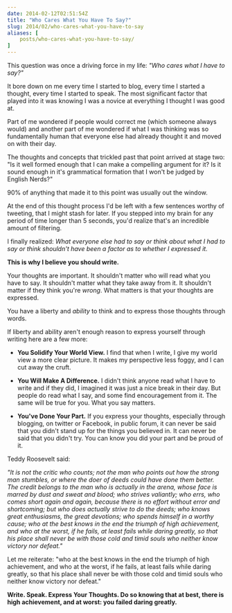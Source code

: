 ```yaml
---
date: 2014-02-12T02:51:54Z
title: "Who Cares What You Have To Say?"
slug: 2014/02/who-cares-what-you-have-to-say
aliases: [
    posts/who-cares-what-you-have-to-say/
]
---
```


<p>This question was once a driving force in my life: <em>"Who cares what I have to say?"</em></p>

<p>It bore down on me every time I started to blog, every time I started a thought, every time I started to speak. The most significant factor that played into it was knowing I was a novice at everything I thought I was good at.</p>

<p>Part of me wondered if people would correct me (which someone always would) and another part of me wondered if what I was thinking was so fundamentally human that everyone else had already thought it and moved on with their day.</p>

<p>The thoughts and concepts that trickled past that point arrived at stage two: "Is it well formed enough that I can make a compelling argument for it? Is it sound enough in it's grammatical formation that I won't be judged by English Nerds?"</p>

<p>90% of anything that made it to this point was usually out the window.</p>

<p>At the end of this thought process I'd be left with a few sentences worthy of tweeting, that I might stash for later. If you stepped into my brain for any period of time longer than 5 seconds, you'd realize that's an incredible amount of filtering.</p>

<p>I finally realized: <em>What everyone else had to say or think about what I had to say or think shouldn't have been a factor as to whether I expressed it.</em></p>

<p><strong>This is why I believe you should write.</strong></p>

<p>Your thoughts are important. It shouldn't matter who will read what you have to say. It shouldn't matter what they take away from it. It shouldn't matter if they think you're <em>wrong</em>. What matters is that your thoughts are expressed.</p>

<p>You have a liberty and <em>ability</em> to think and to express those thoughts through words.</p>

<p>If liberty and ability aren't enough reason to express yourself through writing here are a few more:</p>

<ul>
<li><p><strong>You Solidify Your World View.</strong> I find that when I write, I give my world view a more clear picture. It makes my perspective less foggy, and I can cut away the cruft.</p></li>
<li><p><strong>You Will Make A Difference.</strong> I didn't think anyone read what I have to write and if they did, I imagined it was just a nice break in their day. But people do read what I say, and some find encouragement from it. The same will be true for you. What you say matters.</p></li>
<li><p><strong>You've Done Your Part.</strong> If you express your thoughts, especially through blogging, on twitter or Facebook, in public forum, it can never be said that you didn't stand up for the things you believed in. It can never be said that you didn't try. You can know you did your part and be proud of it.</p></li>
</ul>

<p>Teddy Roosevelt said:</p>

<p><em>"It is not the critic who counts; not the man who points out how the strong man stumbles, or where the doer of deeds could have done them better. The credit belongs to the man who is actually in the arena, whose face is marred by dust and sweat and blood; who strives valiantly; who errs, who comes short again and again, because there is no effort without error and shortcoming; but who does actually strive to do the deeds; who knows great enthusiasms, the great devotions; who spends himself in a worthy cause; who at the best knows in the end the triumph of high achievement, and who at the worst, if he fails, at least fails while daring greatly, so that his place shall never be with those cold and timid souls who neither know victory nor defeat."</em></p>

<p>Let me reiterate: <span class="marker"> "who at the best knows in the end the triumph of high achievement, and who at the worst, if he fails, at least fails while daring greatly, so that his place shall never be with those cold and timid souls who neither know victory nor defeat." </span></p>

<p><strong>Write. Speak. Express Your Thoughts. Do so knowing that at best, there is high achievement, and at worst: you failed daring greatly.</strong></p>


